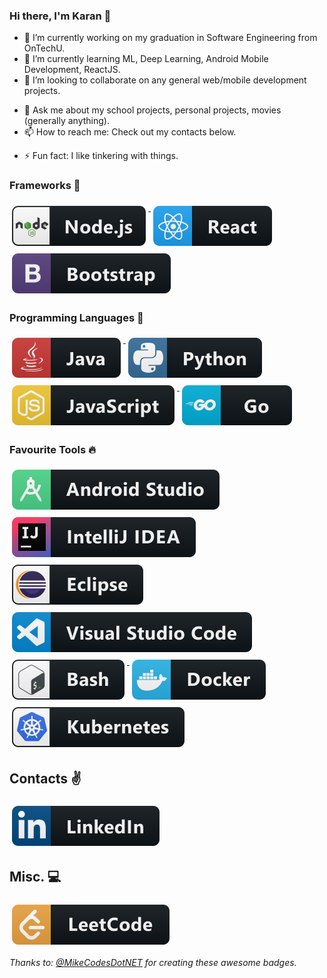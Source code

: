 ### Hi there, I'm Karan 👋

<!--
**karanj798/karanj798** is a ✨ _special_ ✨ repository because its `README.md` (this file) appears on your GitHub profile.

Here are some ideas to get you started:
-->

- 🔭 I’m currently working on my graduation in Software Engineering from OnTechU.
- 🌱 I’m currently learning ML, Deep Learning, Android Mobile Development, ReactJS.
- 👯 I’m looking to collaborate on any general web/mobile development projects.
<!-- 🤔 I’m looking for help with ... -->
- 💬 Ask me about my school projects, personal projects, movies (generally anything).
- 📫 How to reach me: Check out my contacts below.
<!-- 😄 Pronouns: ... -->
- ⚡ Fun fact: I like tinkering with things.

### Frameworks :gem:
<a href="#">
    <img src="https://raw.githubusercontent.com/MikeCodesDotNET/ColoredBadges/master/svg/dev/frameworks/nodejs.svg" alt="nodejs" style="vertical-align:top; margin:6px 4px">
</a>
<a href="#">
    <img src="https://raw.githubusercontent.com/MikeCodesDotNET/ColoredBadges/master/svg/dev/frameworks/react.svg" alt="react" style="vertical-align:top; margin:6px 4px">
</a>
 <a href="#">
    <img src="https://raw.githubusercontent.com/MikeCodesDotNET/ColoredBadges/master/svg/dev/frameworks/bootstrap.svg" alt="bootstrap" style="vertical-align:top; margin:6px 4px">
</a>  
  
### Programming Languages  :rocket:
<a href="#">
    <img src="https://raw.githubusercontent.com/MikeCodesDotNET/ColoredBadges/master/svg/dev/languages/java.svg" alt="java" style="vertical-align:top; margin:6px 4px">
</a>
<a href="#">
    <img src="https://raw.githubusercontent.com/MikeCodesDotNET/ColoredBadges/master/svg/dev/languages/python.svg" alt="python" style="vertical-align:top; margin:6px 4px">
</a>
<a href="#">
    <img src="https://raw.githubusercontent.com/MikeCodesDotNET/ColoredBadges/master/svg/dev/languages/js.svg" alt="js" style="vertical-align:top; margin:6px 4px">
</a>
<a href="#">
    <img src="https://raw.githubusercontent.com/MikeCodesDotNET/ColoredBadges/master/svg/dev/languages/go.svg" alt="go" style="vertical-align:top; margin:6px 4px">
</a>

### Favourite Tools :fire:
<a href="#">
    <img src="https://raw.githubusercontent.com/MikeCodesDotNET/ColoredBadges/master/svg/dev/tools/android_studio.svg" alt="android_studio" style="vertical-align:top; margin:6px 4px">
</a>
<a href="#">
    <img src="https://raw.githubusercontent.com/MikeCodesDotNET/ColoredBadges/master/svg/dev/tools/jetbrains_intellij.svg" alt="jetbrains_intellij" style="vertical-align:top; margin:6px 4px">
</a>
<a href="#">
    <img src="https://raw.githubusercontent.com/MikeCodesDotNET/ColoredBadges/master/svg/dev/tools/eclipse.svg" alt="eclipse" style="vertical-align:top; margin:6px 4px">
</a>
<a href="#">
    <img src="https://raw.githubusercontent.com/MikeCodesDotNET/ColoredBadges/master/svg/dev/tools/visualstudio_code.svg" alt="visualstudio_code" style="vertical-align:top; margin:6px 4px">
</a>
<a href="#">
    <img src="https://raw.githubusercontent.com/MikeCodesDotNET/ColoredBadges/master/svg/dev/tools/bash.svg" alt="bash" style="vertical-align:top; margin:6px 4px">
</a>
<a href="#">
    <img src="https://raw.githubusercontent.com/MikeCodesDotNET/ColoredBadges/master/svg/dev/tools/docker.svg" alt="docker" style="vertical-align:top; margin:6px 4px">
</a>
<a href="#">
    <img src="https://raw.githubusercontent.com/MikeCodesDotNET/ColoredBadges/master/svg/dev/services/kubernetes.svg" alt="kubernetes" style="vertical-align:top; margin:6px 4px">
</a>

## Contacts :v:
<a href="https://www.linkedin.com/in/karanj798/">
    <img src="https://raw.githubusercontent.com/MikeCodesDotNET/ColoredBadges/master/svg/social/linkedin.svg" alt="linkedin" style="vertical-align:top; margin:6px 4px">
</a>

## Misc. :computer:
<a href="https://leetcode.com/karanj798/">
    <img src="https://raw.githubusercontent.com/MikeCodesDotNET/ColoredBadges/master/svg/dev/services/leetcode.svg" alt="leetcode" style="vertical-align:top; margin:6px 4px">
</a>
<br>

*Thanks to: [@MikeCodesDotNET](https://github.com/MikeCodesDotNET/ColoredBadges) for creating these awesome badges.*

